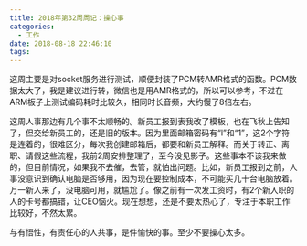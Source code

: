 ```yaml
---
title: 2018年第32周周记：操心事
categories:
  - 工作
date: 2018-08-18 22:46:10
tags:
---
```

这周主要是对socket服务进行测试，顺便封装了PCM转AMR格式的函数。PCM数据太大了，我是建议进行转，微信也是用AMR格式的，所以可以参考，不过在ARM板子上测试编码耗时比较久，相同时长音频，大约慢了8倍左右。

<!-- more -->

这周人事那边有几个事不太顺畅的。新员工报到表我改了模板，也在飞秋上告知了，但交给新员工的，还是旧的版本。因为里面邮箱密码有“l”和“1”，这2个字符是连着的，很难区分，每次我创建邮箱后，都要和新员工解释。而关于转正、离职、请假这些流程，我前2周安排整理了，至今没见影子。这些事本不该我来做的，但目前情况，如果我不去催，去管，就怕出问题。比如，新员工报到之前，人事没意识到确认电脑是否够用，因为现在要控制成本，不可能买几十台电脑放着。万一新人来了，没电脑可用，就尴尬了。像之前有一次发工资时，有2个新入职的人的卡号都搞错，让CEO恼火。现在想想，还是不要太热心了，专注于本职工作比较好，不然太累。  

与有悟性，有责任心的人共事，是件愉快的事。至少不要操心太多。  
